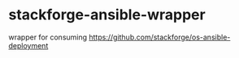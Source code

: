 stackforge-ansible-wrapper
==========================

wrapper for consuming https://github.com/stackforge/os-ansible-deployment
